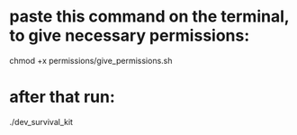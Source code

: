
# paste this command on the terminal, to give necessary permissions:
chmod +x permissions/give_permissions.sh

# after that run:
./dev_survival_kit